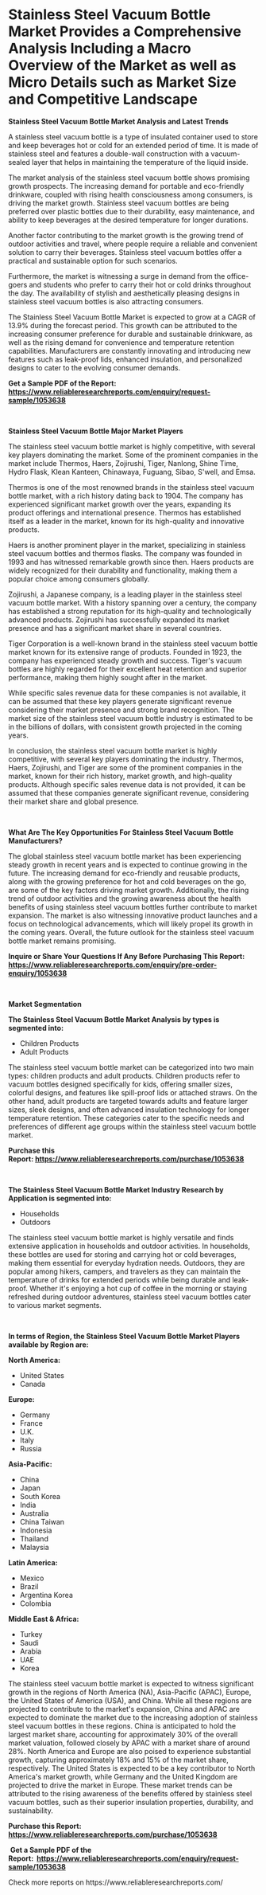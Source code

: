 <p><h1>Stainless Steel Vacuum Bottle Market Provides a Comprehensive Analysis Including a Macro Overview of the Market as well as Micro Details such as Market Size and Competitive Landscape</h1></p><p><strong>Stainless Steel Vacuum Bottle Market Analysis and Latest Trends</strong></p>
<p><p>A stainless steel vacuum bottle is a type of insulated container used to store and keep beverages hot or cold for an extended period of time. It is made of stainless steel and features a double-wall construction with a vacuum-sealed layer that helps in maintaining the temperature of the liquid inside.</p><p>The market analysis of the stainless steel vacuum bottle shows promising growth prospects. The increasing demand for portable and eco-friendly drinkware, coupled with rising health consciousness among consumers, is driving the market growth. Stainless steel vacuum bottles are being preferred over plastic bottles due to their durability, easy maintenance, and ability to keep beverages at the desired temperature for longer durations.</p><p>Another factor contributing to the market growth is the growing trend of outdoor activities and travel, where people require a reliable and convenient solution to carry their beverages. Stainless steel vacuum bottles offer a practical and sustainable option for such scenarios.</p><p>Furthermore, the market is witnessing a surge in demand from the office-goers and students who prefer to carry their hot or cold drinks throughout the day. The availability of stylish and aesthetically pleasing designs in stainless steel vacuum bottles is also attracting consumers.</p><p>The Stainless Steel Vacuum Bottle Market is expected to grow at a CAGR of 13.9% during the forecast period. This growth can be attributed to the increasing consumer preference for durable and sustainable drinkware, as well as the rising demand for convenience and temperature retention capabilities. Manufacturers are constantly innovating and introducing new features such as leak-proof lids, enhanced insulation, and personalized designs to cater to the evolving consumer demands.</p></p>
<p><strong>Get a Sample PDF of the Report:&nbsp; <a href="https://www.reliableresearchreports.com/enquiry/request-sample/1053638">https://www.reliableresearchreports.com/enquiry/request-sample/1053638</a></strong></p>
<p>&nbsp;</p>
<p><strong>Stainless Steel Vacuum Bottle Major Market Players</strong></p>
<p><p>The stainless steel vacuum bottle market is highly competitive, with several key players dominating the market. Some of the prominent companies in the market include Thermos, Haers, Zojirushi, Tiger, Nanlong, Shine Time, Hydro Flask, Klean Kanteen, Chinawaya, Fuguang, Sibao, S'well, and Emsa. </p><p>Thermos is one of the most renowned brands in the stainless steel vacuum bottle market, with a rich history dating back to 1904. The company has experienced significant market growth over the years, expanding its product offerings and international presence. Thermos has established itself as a leader in the market, known for its high-quality and innovative products.</p><p>Haers is another prominent player in the market, specializing in stainless steel vacuum bottles and thermos flasks. The company was founded in 1993 and has witnessed remarkable growth since then. Haers products are widely recognized for their durability and functionality, making them a popular choice among consumers globally.</p><p>Zojirushi, a Japanese company, is a leading player in the stainless steel vacuum bottle market. With a history spanning over a century, the company has established a strong reputation for its high-quality and technologically advanced products. Zojirushi has successfully expanded its market presence and has a significant market share in several countries.</p><p>Tiger Corporation is a well-known brand in the stainless steel vacuum bottle market known for its extensive range of products. Founded in 1923, the company has experienced steady growth and success. Tiger's vacuum bottles are highly regarded for their excellent heat retention and superior performance, making them highly sought after in the market.</p><p>While specific sales revenue data for these companies is not available, it can be assumed that these key players generate significant revenue considering their market presence and strong brand recognition. The market size of the stainless steel vacuum bottle industry is estimated to be in the billions of dollars, with consistent growth projected in the coming years.</p><p>In conclusion, the stainless steel vacuum bottle market is highly competitive, with several key players dominating the industry. Thermos, Haers, Zojirushi, and Tiger are some of the prominent companies in the market, known for their rich history, market growth, and high-quality products. Although specific sales revenue data is not provided, it can be assumed that these companies generate significant revenue, considering their market share and global presence.</p></p>
<p>&nbsp;</p>
<p><strong>What Are The Key Opportunities For Stainless Steel Vacuum Bottle Manufacturers?</strong></p>
<p><p>The global stainless steel vacuum bottle market has been experiencing steady growth in recent years and is expected to continue growing in the future. The increasing demand for eco-friendly and reusable products, along with the growing preference for hot and cold beverages on the go, are some of the key factors driving market growth. Additionally, the rising trend of outdoor activities and the growing awareness about the health benefits of using stainless steel vacuum bottles further contribute to market expansion. The market is also witnessing innovative product launches and a focus on technological advancements, which will likely propel its growth in the coming years. Overall, the future outlook for the stainless steel vacuum bottle market remains promising.</p></p>
<p><strong>Inquire or Share Your Questions If Any Before Purchasing This Report: <a href="https://www.reliableresearchreports.com/enquiry/pre-order-enquiry/1053638">https://www.reliableresearchreports.com/enquiry/pre-order-enquiry/1053638</a></strong></p>
<p>&nbsp;</p>
<p><strong>Market Segmentation</strong></p>
<p><strong>The Stainless Steel Vacuum Bottle Market Analysis by types is segmented into:</strong></p>
<p><ul><li>Children Products</li><li>Adult Products</li></ul></p>
<p><p>The stainless steel vacuum bottle market can be categorized into two main types: children products and adult products. Children products refer to vacuum bottles designed specifically for kids, offering smaller sizes, colorful designs, and features like spill-proof lids or attached straws. On the other hand, adult products are targeted towards adults and feature larger sizes, sleek designs, and often advanced insulation technology for longer temperature retention. These categories cater to the specific needs and preferences of different age groups within the stainless steel vacuum bottle market.</p></p>
<p><strong>Purchase this Report:&nbsp;<a href="https://www.reliableresearchreports.com/purchase/1053638">https://www.reliableresearchreports.com/purchase/1053638</a></strong></p>
<p>&nbsp;</p>
<p><strong>The Stainless Steel Vacuum Bottle Market Industry Research by Application is segmented into:</strong></p>
<p><ul><li>Households</li><li>Outdoors</li></ul></p>
<p><p>The stainless steel vacuum bottle market is highly versatile and finds extensive application in households and outdoor activities. In households, these bottles are used for storing and carrying hot or cold beverages, making them essential for everyday hydration needs. Outdoors, they are popular among hikers, campers, and travelers as they can maintain the temperature of drinks for extended periods while being durable and leak-proof. Whether it's enjoying a hot cup of coffee in the morning or staying refreshed during outdoor adventures, stainless steel vacuum bottles cater to various market segments.</p></p>
<p>&nbsp;</p>
<p><strong>In terms of Region, the Stainless Steel Vacuum Bottle Market Players available by Region are:</strong></p>
<p>
    <p> <strong> North America: </strong>
        <ul>
            <li>United States</li>
            <li>Canada</li>
        </ul>
        </p> 
    <p> <strong> Europe: </strong>
        <ul>
            <li>Germany</li>
            <li>France</li>
            <li>U.K.</li>
            <li>Italy</li>
            <li>Russia</li>
        </ul>
        </p> 
    <p> <strong> Asia-Pacific: </strong>
        <ul>
            <li>China</li>
            <li>Japan</li>
            <li>South Korea</li>
            <li>India</li>
            <li>Australia</li>
            <li>China Taiwan</li>
            <li>Indonesia</li>
            <li>Thailand</li>
            <li>Malaysia</li>
        </ul>
        </p> 
    <p> <strong> Latin America: </strong>
        <ul>
            <li>Mexico</li>
            <li>Brazil</li>
            <li>Argentina Korea</li>
            <li>Colombia</li>
        </ul>
        </p> 
    <p> <strong> Middle East & Africa: </strong>
        <ul>
            <li>Turkey</li>
            <li>Saudi</li>
            <li>Arabia</li>
            <li>UAE</li>
            <li>Korea</li>
        </ul>
    </p>
    </p>
<p><p>The stainless steel vacuum bottle market is expected to witness significant growth in the regions of North America (NA), Asia-Pacific (APAC), Europe, the United States of America (USA), and China. While all these regions are projected to contribute to the market's expansion, China and APAC are expected to dominate the market due to the increasing adoption of stainless steel vacuum bottles in these regions. China is anticipated to hold the largest market share, accounting for approximately 30% of the overall market valuation, followed closely by APAC with a market share of around 28%. North America and Europe are also poised to experience substantial growth, capturing approximately 18% and 15% of the market share, respectively. The United States is expected to be a key contributor to North America's market growth, while Germany and the United Kingdom are projected to drive the market in Europe. These market trends can be attributed to the rising awareness of the benefits offered by stainless steel vacuum bottles, such as their superior insulation properties, durability, and sustainability.</p></p>
<p><strong>Purchase this Report: <a href="https://www.reliableresearchreports.com/purchase/1053638">https://www.reliableresearchreports.com/purchase/1053638</a></strong></p>
<p>&nbsp;<strong>Get a Sample PDF of the Report:&nbsp;&nbsp;<a href="https://www.reliableresearchreports.com/enquiry/request-sample/1053638">https://www.reliableresearchreports.com/enquiry/request-sample/1053638</a></strong></p>
<p><strong></strong></p>
<p>Check more reports on https://www.reliableresearchreports.com/</p>